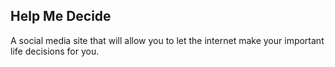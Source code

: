 ## Help Me Decide
A social media site that will allow you to let the internet make your important life decisions for you.